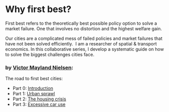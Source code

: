 # Why first best?

First best refers to the theoretically best possible policy option to solve a market failure. One that involves no distortion and the highest welfare gain. 

Our cities are a complicated mess of failed policies and market failures that have not been solved efficiently. 
I am a researcher of spatial & transport economics. In this collaborative series, I develop a systematic guide on how to solve the biggest challenges cities face.

### by [Victor Mayland Nielsen](/?p=victor-mayland-nielsen):


The road to first best cities:

- Part 0: [Introduction](/?p=introduction)
- Part 1: [Urban sprawl](/?p=urban-sprawl)
- Part 2: [The housing crisis](/?p=the-housing-crisis)
- Part 3: [Excessive car use](/?p=excessive-car-use)
